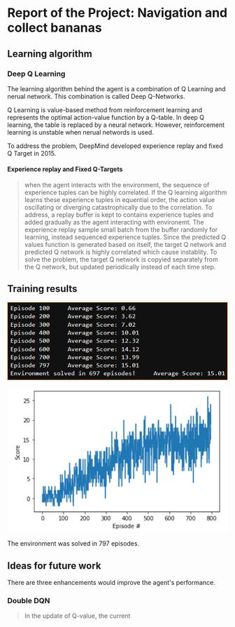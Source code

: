 # Report of the Project: Navigation and collect bananas

 ## Learning algorithm

 ### Deep Q Learning

 The learning algorithm behind the agent is a combination of Q Learning and nerual network. This combination is called Deep Q-Networks.

 Q Learning is value-based method from reinforcement learning and represents the optimal action-value function by a Q-table.
 In deep Q learning, the table is replaced by a neural network. However, reinforcement learning is unstable when nerual networds is used.
 
 To address the problem, DeepMind developed experience replay and fixed Q Target in 2015.

 #### Experience replay and Fixed Q-Targets
 > when the agent interacts with the environment, the sequence of experience tuples can be highly correlated. If the Q learning algorithm learns these experience tuples in equential order, the action value oscillating or diverging catastrophically due to the correlation. To address, a replay buffer is kept to contains experience tuples and added gradually as the agent interacting with environemt. The experience replay sample small batch from the buffer randomly for learning, instead sequenced experience tuples.
 Since the predicted Q values function is generated based on itself, the target Q network and predicted Q network is highly correlated which cause instablity. To solve the problem, the target Q network is copyied separately from the Q network, but updated periodically instead of each time step.

## Training results

![training result](train.png)

![Score chart](chart.png)

The environment was solved in 797 episodes.



## Ideas for future work

There are three enhancements would improve the agent's performance.

### Double DQN

> In the update of Q-value, the current 

